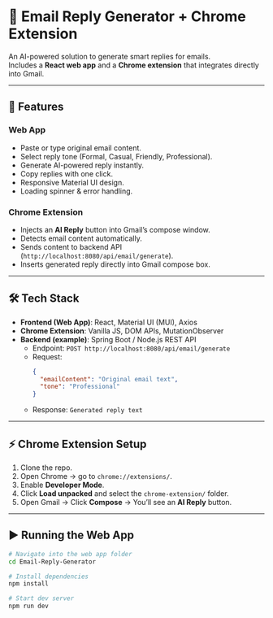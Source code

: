 # 📧 Email Reply Generator + Chrome Extension

An AI-powered solution to generate smart replies for emails.  
Includes a **React web app** and a **Chrome extension** that integrates directly into Gmail.  

---

## 🚀 Features
### Web App
- Paste or type original email content.
- Select reply tone (Formal, Casual, Friendly, Professional).
- Generate AI-powered reply instantly.
- Copy replies with one click.
- Responsive Material UI design.
- Loading spinner & error handling.

### Chrome Extension
- Injects an **AI Reply** button into Gmail’s compose window.
- Detects email content automatically.
- Sends content to backend API (`http://localhost:8080/api/email/generate`).
- Inserts generated reply directly into Gmail compose box.

---

## 🛠️ Tech Stack
- **Frontend (Web App)**: React, Material UI (MUI), Axios  
- **Chrome Extension**: Vanilla JS, DOM APIs, MutationObserver  
- **Backend (example)**: Spring Boot / Node.js REST API  
  - Endpoint: `POST http://localhost:8080/api/email/generate`  
  - Request:
    ```json
    {
      "emailContent": "Original email text",
      "tone": "Professional"
    }
    ```
  - Response: `Generated reply text`

---

## ⚡ Chrome Extension Setup
1. Clone the repo.
2. Open Chrome → go to `chrome://extensions/`.
3. Enable **Developer Mode**.
4. Click **Load unpacked** and select the `chrome-extension/` folder.
5. Open Gmail → Click **Compose** → You’ll see an **AI Reply** button.

---

## ▶️ Running the Web App
```bash
# Navigate into the web app folder
cd Email-Reply-Generator

# Install dependencies
npm install

# Start dev server
npm run dev

